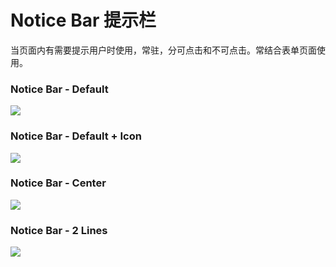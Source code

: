 
# Notice Bar 提示栏
当页面内有需要提示用户时使用，常驻，分可点击和不可点击。常结合表单页面使用。

### Notice Bar - Default
![][image-1]

### Notice Bar - Default + Icon
![][image-2]

### Notice Bar - Center
![][image-3]

### Notice Bar - 2 Lines
![][image-4]

[image-1]:	https://github.com/viomiui/viomiui.image/blob/master/UIKit/Bars/Notice%20Bar/Notice%20Bar%20-%20Default.png?raw=true
[image-2]:	https://github.com/viomiui/viomiui.image/blob/master/UIKit/Bars/Notice%20Bar/Notice%20Bar%20-%20Default%20+%20Icon.png?raw=true
[image-3]:	https://github.com/viomiui/viomiui.image/blob/master/UIKit/Bars/Notice%20Bar/Notice%20Bar%20-%20Center.png?raw=true
[image-4]:	https://github.com/viomiui/viomiui.image/blob/master/UIKit/Bars/Notice%20Bar/Notice%20Bar%20-%202%20Lines.png?raw=true